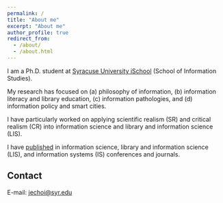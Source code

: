 ```yaml
---
permalink: /
title: "About me"
excerpt: "About me"
author_profile: true
redirect_from: 
  - /about/
  - /about.html
---
```


I am a Ph.D. student at [Syracuse University iSchool](https://ischool.syr.edu/jeongbae-choi/) (School of Information Studies).

My research has focused on (a) philosophy of information, (b) information literacy and library education, (c) information pathologies, and (d) information policy and smart cities. 

I have particularly worked on applying scientific realism (SR) and critical realism (CR) into information science and library and information science (LIS). 

I have [published](https://jeongbaechoi.github.io/publications/) in information science, library and information science (LIS), and information systems (IS) conferences and journals.


Contact
------
E-mail: [jechoi@syr.edu](mailto:jechoi@syr.edu)
